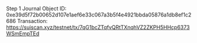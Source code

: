 Step 1
Journal Object ID:
0xe39d5f72b00652d107e1aef6e33c067a3b5f4e4921bbda05876a1db8ef1c2686
Transaction:
https://suiscan.xyz/testnet/tx/7qG1bcZTqfvQRtTXnqhVZ2ZKPH5HHcp6373WSmEmpTEd

